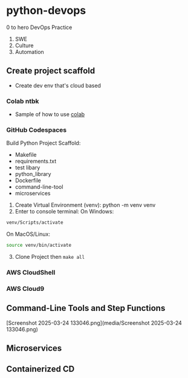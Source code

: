 # python-devops
0 to hero DevOps Practice
1. SWE
2. Culture
3. Automation

## Create project scaffold
* Create dev env that's cloud based
### Colab ntbk
* Sample of how to use [colab](https://github.com/andyrews/python-devops/blob/3426724168b5a7a05778c21ac788925610dde6ad/getting_started_python.ipynb)
### GitHub Codespaces
Build Python Project Scaffold:
* Makefile
* requirements.txt
* test libary
* python_library
* Dockerfile
* command-line-tool
* microservices

1. Create Virtual Environment (venv): python -m venv venv
2. Enter to console terminal:
On Windows:
```sh
venv/Scripts/activate
```
On MacOS/Linux:
```sh
source venv/bin/activate
```
3. Clone Project then `make all`
   
### AWS CloudShell
### AWS Cloud9

## Command-Line Tools and Step Functions
[Screenshot 2025-03-24 133046.png](media/Screenshot 2025-03-24 133046.png)

## Microservices

## Containerized CD
